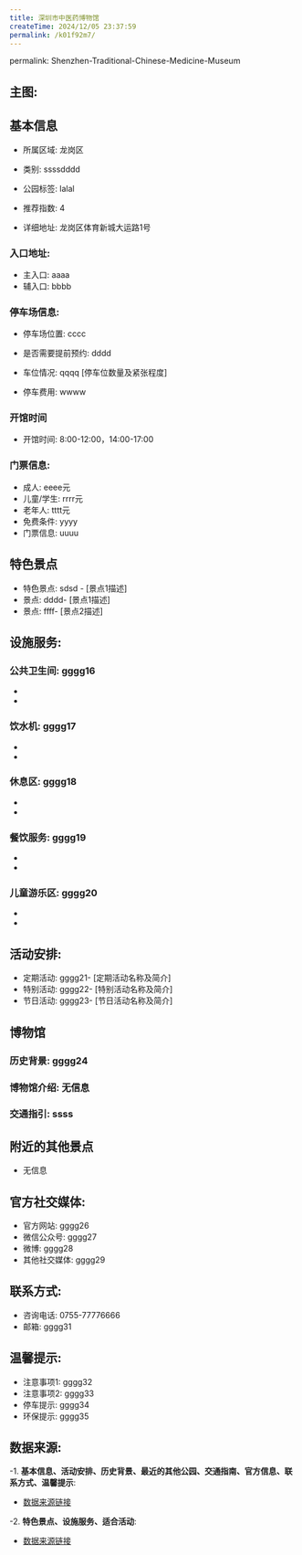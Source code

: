 ```yaml
---
title: 深圳市中医药博物馆
createTime: 2024/12/05 23:37:59
permalink: /k01f92m7/
---
```

permalink: Shenzhen-Traditional-Chinese-Medicine-Museum
## 主图:
<ImageCard
image="https://cn.bing.com/th?id=OHR.AlfanzinaLighthouse_ZH-CN9704515669_1920x1080.webp"
title= "深圳市中医药博物馆"
description= ""
date="2024/12/05"
href="/"
author="市文化广电旅游体育局"
/>
## 基本信息

- 所属区域: 龙岗区

- 类别: ssssdddd

- 公园标签: lalal

- 推荐指数: 4

- 详细地址: 龙岗区体育新城大运路1号

### 入口地址:
- 主入口: aaaa
- 辅入口: bbbb
### 停车场信息:
- 停车场位置: cccc

- 是否需要提前预约: dddd

- 车位情况: qqqq [停车位数量及紧张程度]

- 停车费用: wwww

### 开馆时间
- 开馆时间: 8:00-12:00，14:00-17:00

### 门票信息:
- 成人: eeee元
- 儿童/学生: rrrr元
- 老年人: tttt元
- 免费条件: yyyy
- 门票信息: uuuu
## 特色景点
- 特色景点: sdsd - [景点1描述]
- 景点: dddd- [景点1描述]
- 景点: ffff- [景点2描述]
## 设施服务:
### 公共卫生间: gggg16
- 
- 
### 饮水机: gggg17
- 
- 
### 休息区: gggg18
- 
- 
### 餐饮服务: gggg19
- 
- 
### 儿童游乐区: gggg20
- 
- 
## 活动安排:
- 定期活动: gggg21- [定期活动名称及简介]
- 特别活动: gggg22- [特别活动名称及简介]
- 节日活动: gggg23- [节日活动名称及简介]
## 博物馆
### 历史背景: gggg24
### 博物馆介绍: 无信息
### 交通指引: ssss

## 附近的其他景点
- 无信息

## 官方社交媒体:
- 官方网站: gggg26
- 微信公众号: gggg27
- 微博: gggg28
- 其他社交媒体: gggg29

## 联系方式:
- 咨询电话: 0755-77776666
- 邮箱: gggg31

## 温馨提示:
- 注意事项1: gggg32
- 注意事项2: gggg33
- 停车提示: gggg34
- 环保提示: gggg35

## 数据来源:
-1. **基本信息、活动安排、历史背景、最近的其他公园、交通指南、官方信息、联系方式、温馨提示**:
- [数据来源链接](http://wtl.sz.gov.cn/ggfw/whl/bwgylb/index.html)

-2. **特色景点、设施服务、适合活动**:
- [数据来源链接](http://wtl.sz.gov.cn/ggfw/whl/bwgylb/index.html)

